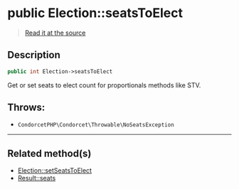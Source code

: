 # public Election::seatsToElect

> [Read it at the source](https://github.com/julien-boudry/Condorcet/blob/master/src/Election.php#L20)

## Description    

```php
public int Election->seatsToElect 
```

Get or set seats to elect count for proportionals methods like STV.
    

## Throws:   

* ```CondorcetPHP\Condorcet\Throwable\NoSeatsException``` 

---------------------------------------

## Related method(s)      

* [Election::setSeatsToElect](/Docs/api-reference/Election%20Class/Election--setSeatsToElect.md)    
* [Result::seats](/Docs/api-reference/Result%20Class/Result--seats.md)    
